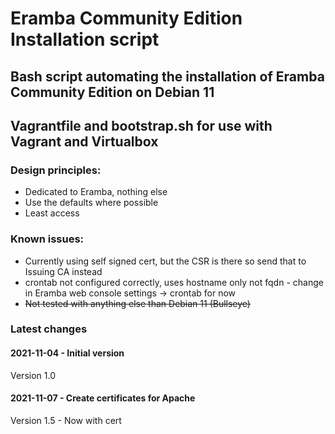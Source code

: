 # Eramba Community Edition Installation script

## Bash script automating the installation of Eramba Community Edition on Debian 11

## Vagrantfile and bootstrap.sh for use with Vagrant and Virtualbox

### Design principles:
  - Dedicated to Eramba, nothing else
  - Use the defaults where possible
  - Least access



### Known issues:
  - Currently using self signed cert, but the CSR is there so send that to Issuing CA instead
  - crontab not configured correctly, uses hostname only not fqdn - change in Eramba web console settings -> crontab for now
  - ~~Not tested with anything else than Debian 11 (Bullseye)~~

### Latest changes 
#### 2021-11-04 - Initial version
  Version 1.0
#### 2021-11-07 - Create certificates for Apache
  Version 1.5 - Now with cert  

